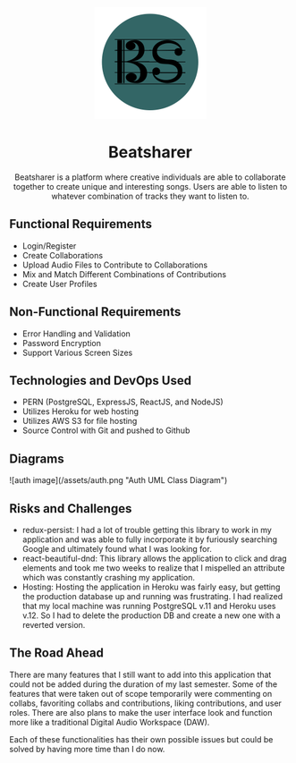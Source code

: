 <div align="center">
    <img src="/assets/beatsharer.png" width="200"/>
</div>
<h1 align="center">Beatsharer</h1>

<p align="center">
Beatsharer is a platform where creative individuals are able to collaborate together to create unique and interesting songs. Users are able to listen to whatever combination of tracks they want to listen to. 
</p>

<h2>Functional Requirements</h2>
<ul>
    <li>Login/Register</li>
    <li>Create Collaborations</li>
    <li>Upload Audio Files to Contribute to Collaborations</li>
    <li>Mix and Match Different Combinations of Contributions</li>
    <li>Create User Profiles</li>
</ul>
<h2>Non-Functional Requirements</h2>
<ul>
    <li>Error Handling and Validation</li>
    <li>Password Encryption</li>
    <li>Support Various Screen Sizes</li>
</ul>

<h2>Technologies and DevOps Used</h2>
<ul>
    <li>PERN (PostgreSQL, ExpressJS, ReactJS, and NodeJS)</li>
    <li>Utilizes Heroku for web hosting</li>
    <li>Utilizes AWS S3 for file hosting</li>
    <li>Source Control with Git and pushed to Github</li>
</ul>

<h2>Diagrams</h2>
![auth image](/assets/auth.png "Auth UML Class Diagram")

<h2>Risks and Challenges</h2>
<ul>
    <li>
        redux-persist: I had a lot of trouble getting this library to work in my application and was able to fully incorporate it by furiously searching Google and ultimately found what I was looking for.
    </li>
    <li>
        react-beautiful-dnd: This library allows the application to click and drag elements and took me two weeks to realize that I mispelled an attribute which was constantly crashing my application.
    </li>
    <li>
        Hosting: Hosting the application in Heroku was fairly easy, but getting the production database up and running was frustrating. I had realized that my local machine was running PostgreSQL v.11 and Heroku uses v.12. So I had to delete the production DB and create a new one with a reverted version.
    </li>
</ul>

<h2>The Road Ahead</h2>
<p>
    There are many features that I still want to add into this application that could not be added during the duration of my last semester. Some of the features that were taken out of scope temporarily were commenting on collabs, favoriting collabs and contributions, liking contributions, and user roles. There are also plans to make the user interface look and function more like a traditional Digital Audio Workspace (DAW).
</p>
<p>
    Each of these functionalities has their own possible issues but could be solved by having more time than I do now.
</p>
